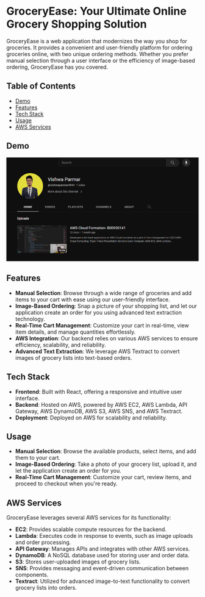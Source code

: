 # GroceryEase: Your Ultimate Online Grocery Shopping Solution


GroceryEase is a web application that modernizes the way you shop for groceries. It provides a convenient and user-friendly platform for ordering groceries online, with two unique ordering methods. Whether you prefer manual selection through a user interface or the efficiency of image-based ordering, GroceryEase has you covered.

## Table of Contents

- [Demo](#Demo)
- [Features](#features)
- [Tech Stack](#tech-stack)
- [Usage](#usage)
- [AWS Services](#aws-services)

## Demo
[![IMAGE ALT TEXT HERE](frontend/src/YoutubeThumbnail.png)]([http://www.youtube.com/watch?v=YOUTUBE_VIDEO_ID_HERE](https://www.youtube.com/watch?v=zE8WAXKPkYs&ab_channel=VishwaParmar))
## Features

- **Manual Selection**: Browse through a wide range of groceries and add items to your cart with ease using our user-friendly interface.
- **Image-Based Ordering**: Snap a picture of your shopping list, and let our application create an order for you using advanced text extraction technology.
- **Real-Time Cart Management**: Customize your cart in real-time, view item details, and manage quantities effortlessly.
- **AWS Integration**: Our backend relies on various AWS services to ensure efficiency, scalability, and reliability.
- **Advanced Text Extraction**: We leverage AWS Textract to convert images of grocery lists into text-based orders.

## Tech Stack

- **Frontend**: Built with React, offering a responsive and intuitive user interface.
- **Backend**: Hosted on AWS, powered by AWS EC2, AWS Lambda, API Gateway, AWS DynamoDB, AWS S3, AWS SNS, and AWS Textract.
- **Deployment**: Deployed on AWS for scalability and reliability.


## Usage

- **Manual Selection**: Browse the available products, select items, and add them to your cart.
- **Image-Based Ordering**: Take a photo of your grocery list, upload it, and let the application create an order for you.
- **Real-Time Cart Management**: Customize your cart, review items, and proceed to checkout when you're ready.


## AWS Services
GroceryEase leverages several AWS services for its functionality:

- **EC2**: Provides scalable compute resources for the backend.
- **Lambda**: Executes code in response to events, such as image uploads and order processing.
- **API Gateway**: Manages APIs and integrates with other AWS services.
- **DynamoDB**: A NoSQL database used for storing user and order data.
- **S3**: Stores user-uploaded images of grocery lists.
- **SNS**: Provides messaging and event-driven communication between components.
- **Textract**: Utilized for advanced image-to-text functionality to convert grocery lists into orders.
